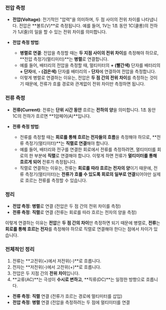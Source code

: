 ### **전압 측정**

- **전압(Voltage)**: 전기적인 "압력"을 의미하며, 두 점 사이의 전위 차이를 나타냅니다. 전압은 **볼트(V)**로 측정됩니다. 예를 들어, 1V는 1초 동안 1C(쿨롱)의 전하가 1J(줄)의 일을 할 수 있는 전위 차이를 의미합니다.
    
- **전압 측정 방법**:
    
    - **병렬로 연결**: 전압을 측정할 때는 **두 지점 사이의 전위 차이**를 측정해야 하므로, **전압 측정기(멀티미터)**는 **병렬**로 연결합니다.
    - 예를 들어, 배터리의 전압을 측정할 때, 멀티미터의 **+ (빨간색)** 단자를 배터리의 **+ 단자**에, **- (검은색)** 단자를 배터리의 **- 단자**에 연결하여 전압을 측정합니다.
    - 이렇게 병렬로 연결하는 이유는, 전압은 **두 점 간의 전위 차이**를 측정하는 것이기 때문에, 전류가 흐를 경로와 관계없이 전위 차이만 측정하면 됩니다.

### **전류 측정**

- **전류(Current)**: 전류는 **단위 시간 동안** 흐르는 **전하의 양**을 의미합니다. 1초 동안 1C의 전하가 흐르면 **1암페어(A)**입니다.
    
- **전류 측정 방법**:
    
    - 전류를 측정할 때는 **회로를 통해 흐르는 전자들의 흐름**을 측정해야 하므로, **전류 측정기(멀티미터)**는 **직렬로 연결**해야 합니다.
    - 예를 들어, 배터리와 전구를 연결한 회로에서 전류를 측정하려면, 멀티미터를 회로의 한 부분에 **직렬**로 연결해야 합니다. 이렇게 하면 전류가 **멀티미터를 통해 흐르게 되어** 전류가 측정됩니다.
    - 직렬로 연결하는 이유는, 전류는 **회로를 따라 흐르는 전자의 양**이기 때문에, 전류 측정기(멀티미터)는 **전류가 흐를 수 있도록 회로의 일부로 연결**되어야만 실제로 흐르는 전류를 측정할 수 있습니다.

### **정리**

- **전압 측정**: **병렬**로 연결 (전압은 두 점 간의 전위 차이를 측정)
- **전류 측정**: **직렬**로 연결 (전류는 회로를 따라 흐르는 전자의 양을 측정)

이렇게 연결하는 이유는 **전압**은 **두 점 간의 차이**만 측정하면 되기 때문에 병렬로, **전류**는 **회로를 통해 흐르는 전자**를 측정해야 하므로 직렬로 연결해야 한다는 점에서 차이가 있습니다.

### **전체적인 정리**

1. 전류는 **고전위(+)에서 저전위(-)**로 흐릅니다.
2. 전자는 **저전위(-)에서 고전위(+)**로 흐릅니다.
3. 전압은 두 지점 간의 **전위 차이**입니다.
4. **교류(AC)**는 극성이 **수시로 변하고**, **직류(DC)**는 일정한 방향으로 흐릅니다.
- **전류 측정**: **직렬** 연결 (전류가 흐르는 경로에 멀티미터를 삽입)
- **전압 측정**: **병렬** 연결 (전압을 측정하려는 두 점에 멀티미터를 연결